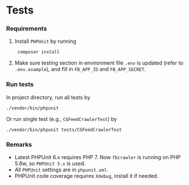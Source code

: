 # Tests

### Requirements

1. Install `PHPUnit` by running

        composer install

2. Make sure testing section in environment file `.env` is updated (refer to `.env.example`), and fill in `FB_APP_ID` and `FB_APP_SECRET`. 

### Run tests

In project directory, run all tests by

    ./vendor/bin/phpunit

Or run single test (e.g., `CGFeedCrawlerTest`) by

    ./vendor/bin/phpunit tests/CGFeedCrawlerTest

### Remarks

* Latest PHPUnit 6.x requires PHP 7. Now `fbcrawler` is running on PHP 5.6w, so `PHPUnit 5.x` is used.
* All `PHPUnit` settings are in `phpunit.xml`.
* PHPUnit code coverage requires `Xdebug`, install it if needed.
